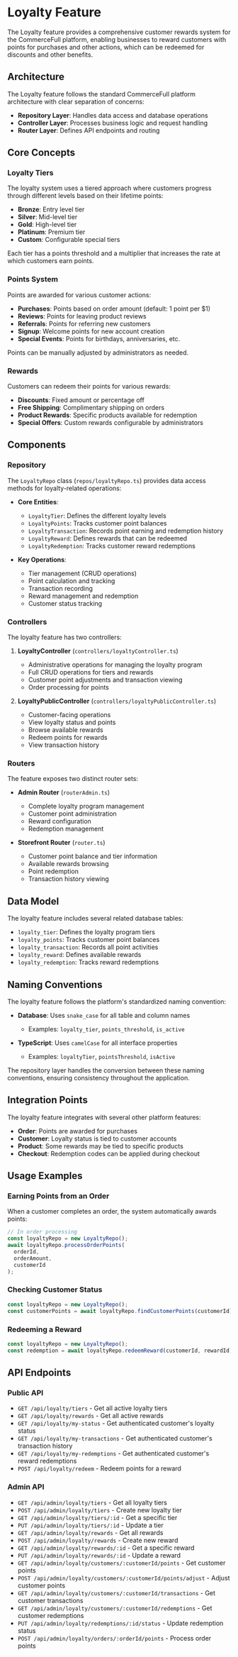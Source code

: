 # Loyalty Feature

The Loyalty feature provides a comprehensive customer rewards system for the CommerceFull platform, enabling businesses to reward customers with points for purchases and other actions, which can be redeemed for discounts and other benefits.

## Architecture

The Loyalty feature follows the standard CommerceFull platform architecture with clear separation of concerns:

- **Repository Layer**: Handles data access and database operations
- **Controller Layer**: Processes business logic and request handling
- **Router Layer**: Defines API endpoints and routing

## Core Concepts

### Loyalty Tiers

The loyalty system uses a tiered approach where customers progress through different levels based on their lifetime points:

- **Bronze**: Entry level tier
- **Silver**: Mid-level tier
- **Gold**: High-level tier
- **Platinum**: Premium tier
- **Custom**: Configurable special tiers

Each tier has a points threshold and a multiplier that increases the rate at which customers earn points.

### Points System

Points are awarded for various customer actions:

- **Purchases**: Points based on order amount (default: 1 point per $1)
- **Reviews**: Points for leaving product reviews
- **Referrals**: Points for referring new customers
- **Signup**: Welcome points for new account creation
- **Special Events**: Points for birthdays, anniversaries, etc.

Points can be manually adjusted by administrators as needed.

### Rewards

Customers can redeem their points for various rewards:

- **Discounts**: Fixed amount or percentage off
- **Free Shipping**: Complimentary shipping on orders
- **Product Rewards**: Specific products available for redemption
- **Special Offers**: Custom rewards configurable by administrators

## Components

### Repository

The `LoyaltyRepo` class (`repos/loyaltyRepo.ts`) provides data access methods for loyalty-related operations:

- **Core Entities**:
  - `LoyaltyTier`: Defines the different loyalty levels
  - `LoyaltyPoints`: Tracks customer point balances
  - `LoyaltyTransaction`: Records point earning and redemption history
  - `LoyaltyReward`: Defines rewards that can be redeemed
  - `LoyaltyRedemption`: Tracks customer reward redemptions

- **Key Operations**:
  - Tier management (CRUD operations)
  - Point calculation and tracking
  - Transaction recording
  - Reward management and redemption
  - Customer status tracking

### Controllers

The loyalty feature has two controllers:

1. **LoyaltyController** (`controllers/loyaltyController.ts`)
   - Administrative operations for managing the loyalty program
   - Full CRUD operations for tiers and rewards
   - Customer point adjustments and transaction viewing
   - Order processing for points

2. **LoyaltyPublicController** (`controllers/loyaltyPublicController.ts`)
   - Customer-facing operations
   - View loyalty status and points
   - Browse available rewards
   - Redeem points for rewards
   - View transaction history

### Routers

The feature exposes two distinct router sets:

- **Admin Router** (`routerAdmin.ts`)
  - Complete loyalty program management
  - Customer point administration
  - Reward configuration
  - Redemption management
  
- **Storefront Router** (`router.ts`)
  - Customer point balance and tier information
  - Available rewards browsing
  - Point redemption
  - Transaction history viewing

## Data Model

The loyalty feature includes several related database tables:

- `loyalty_tier`: Defines the loyalty program tiers
- `loyalty_points`: Tracks customer point balances
- `loyalty_transaction`: Records all point activities
- `loyalty_reward`: Defines available rewards
- `loyalty_redemption`: Tracks reward redemptions

## Naming Conventions

The loyalty feature follows the platform's standardized naming convention:

- **Database**: Uses `snake_case` for all table and column names
  - Examples: `loyalty_tier`, `points_threshold`, `is_active`

- **TypeScript**: Uses `camelCase` for all interface properties
  - Examples: `loyaltyTier`, `pointsThreshold`, `isActive`

The repository layer handles the conversion between these naming conventions, ensuring consistency throughout the application.

## Integration Points

The loyalty feature integrates with several other platform features:

- **Order**: Points are awarded for purchases
- **Customer**: Loyalty status is tied to customer accounts
- **Product**: Some rewards may be tied to specific products
- **Checkout**: Redemption codes can be applied during checkout

## Usage Examples

### Earning Points from an Order

When a customer completes an order, the system automatically awards points:

```typescript
// In order processing
const loyaltyRepo = new LoyaltyRepo();
await loyaltyRepo.processOrderPoints(
  orderId,
  orderAmount,
  customerId
);
```

### Checking Customer Status

```typescript
const loyaltyRepo = new LoyaltyRepo();
const customerPoints = await loyaltyRepo.findCustomerPoints(customerId);
```

### Redeeming a Reward

```typescript
const loyaltyRepo = new LoyaltyRepo();
const redemption = await loyaltyRepo.redeemReward(customerId, rewardId);
```

## API Endpoints

### Public API

- `GET /api/loyalty/tiers` - Get all active loyalty tiers
- `GET /api/loyalty/rewards` - Get all active rewards
- `GET /api/loyalty/my-status` - Get authenticated customer's loyalty status
- `GET /api/loyalty/my-transactions` - Get authenticated customer's transaction history
- `GET /api/loyalty/my-redemptions` - Get authenticated customer's reward redemptions
- `POST /api/loyalty/redeem` - Redeem points for a reward

### Admin API

- `GET /api/admin/loyalty/tiers` - Get all loyalty tiers
- `POST /api/admin/loyalty/tiers` - Create new loyalty tier
- `GET /api/admin/loyalty/tiers/:id` - Get a specific tier
- `PUT /api/admin/loyalty/tiers/:id` - Update a tier
- `GET /api/admin/loyalty/rewards` - Get all rewards
- `POST /api/admin/loyalty/rewards` - Create new reward
- `GET /api/admin/loyalty/rewards/:id` - Get a specific reward
- `PUT /api/admin/loyalty/rewards/:id` - Update a reward
- `GET /api/admin/loyalty/customers/:customerId/points` - Get customer points
- `POST /api/admin/loyalty/customers/:customerId/points/adjust` - Adjust customer points
- `GET /api/admin/loyalty/customers/:customerId/transactions` - Get customer transactions
- `GET /api/admin/loyalty/customers/:customerId/redemptions` - Get customer redemptions
- `PUT /api/admin/loyalty/redemptions/:id/status` - Update redemption status
- `POST /api/admin/loyalty/orders/:orderId/points` - Process order points
